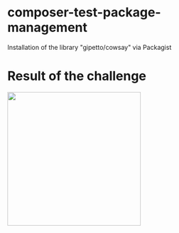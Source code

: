 # composer-test-package-management
Installation of the library "gipetto/cowsay" via Packagist

<h1>Result of the challenge</h1>
<img src="https://github.com/alekmik/composer-test-package-management/assets/90455479/6f875bba-b6cb-438b-8286-e5805673ef1c" width="300px">
